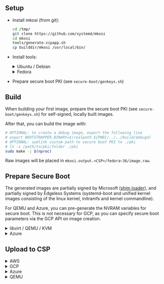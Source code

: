 ## Setup

- Install mkosi (from git):

    ```sh
    cd /tmp/
    git clone https://github.com/systemd/mkosi
    cd mkosi
    tools/generate-zipapp.sh
    cp builddir/mkosi /usr/local/bin/
    ```

- Install tools:

    <details>
    <summary>Ubuntu / Debian</summary>

    ```sh
    sudo apt-get update
    sudo apt-get install --assume-yes --no-install-recommends \
        dnf \
        systemd-container \
        qemu-system-x86 \
        qemu-utils \
        ovmf \
        e2fsprogs \
        squashfs-tools \
        efitools \
        sbsigntool \
        coreutils \
        curl \
        jq \
        util-linux \
        virt-manager \
        python3-crc32c \
        rpm
    ```

    </details>

    <details>
    <summary>Fedora</summary>

    ```sh
    sudo dnf install -y \
        edk2-ovmf \
        systemd-container \
        qemu \
        e2fsprogs \
        squashfs-tools \
        efitools \
        sbsigntools \
        coreutils \
        curl \
        jq \
        util-linux \
        virt-manager
    ```

    </details>

- Prepare secure boot PKI (see `secure-boot/genkeys.sh`)

## Build

When building your first image, prepare the secure boot PKI (see `secure-boot/genkeys.sh`) for self-signed, locally built images.

After that, you can build the image with:

```sh
# OPTIONAL: to create a debug image, export the following line
# export BOOTSTRAPPER_BINARY=$(realpath ${PWD}/../../build/debugd)
# OPTIONAL: symlink custom path to secure boot PKI to ./pki
# ln -s /path/to/pki/folder ./pki
sudo make -j $(nproc)
```

Raw images will be placed in `mkosi.output.<CSP>/fedora~36/image.raw`.

## Prepare Secure Boot

The generated images are partially signed by Microsoft ([shim loader](https://github.com/rhboot/shim)), and partially signed by Edgeless Systems (systemd-boot and unified kernel images consisting of the linux kernel, initramfs and kernel commandline).

For QEMU and Azure, you can pre-generate the NVRAM variables for secure boot. This is not necessary for GCP, as you can specify secure boot parameters via the GCP API on image creation.

<details>
<summary><a id="qemu-secure-boot">libvirt / QEMU / KVM</a></summary>

```sh
secure-boot/generate_nvram_vars.sh mkosi.output.qemu/fedora~36/image.raw
```

</details>

<details>
<summary><a id="azure-secure-boot">Azure</a></summary>

These steps only have to performed once for a fresh set of secure boot certificates.
VMGS blobs for testing and release images already exist.

First, create a disk without embedded MOK EFI variables.

```sh
# set these variables
export AZURE_SECURITY_TYPE=ConfidentialVM # or TrustedLaunch
export AZURE_RESOURCE_GROUP_NAME= # e.g. "constellation-images"

export AZURE_REGION=northeurope
export AZURE_REPLICATION_REGIONS=
export AZURE_DISK_NAME=constellation-$(date +%s)
export AZURE_SNAPSHOT_NAME=${AZURE_DISK_NAME}
export AZURE_RAW_IMAGE_PATH=${PWD}/mkosi.output.azure/fedora~36/image.raw
export AZURE_IMAGE_PATH=${PWD}/mkosi.output.azure/fedora~36/image.vhd
export AZURE_VMGS_FILENAME=${AZURE_SECURITY_TYPE}.vmgs
export AZURE_JSON_OUTPUT=${PWD}/mkosi.output.azure/fedora~36/image-upload.json
export BLOBS_DIR=${PWD}/blobs
upload/pack.sh azure "${AZURE_RAW_IMAGE_PATH}" "${AZURE_IMAGE_PATH}"
upload/upload_azure.sh --disk-name "${AZURE_DISK_NAME}-setup-secure-boot" ""
secure-boot/azure/launch.sh -n "${AZURE_DISK_NAME}-setup-secure-boot" -d --secure-boot true --disk-name "${AZURE_DISK_NAME}-setup-secure-boot"
```

Ignore the running launch script and connect to the serial console once available.
The console shows the message "Verification failed: (0x1A) Security Violation". You can import the MOK certificate via the UEFI shell:

Press OK, then ENTER, then "Enroll key from disk".
Select the following key: `/EFI/loader/keys/auto/db.cer`.
Press Continue, then choose "Yes" to the question "Enroll the key(s)?".
Choose reboot.

Extract the VMGS from the running VM (this includes the MOK EFI variables) and delete the VM:

```sh
secure-boot/azure/extract_vmgs.sh --name "${AZURE_DISK_NAME}-setup-secure-boot"
secure-boot/azure/delete.sh --name "${AZURE_DISK_NAME}-setup-secure-boot"
```

</details>

## Upload to CSP

<details>
<summary>AWS</summary>

- Install `aws` cli (see [here](https://docs.aws.amazon.com/cli/latest/userguide/getting-started-install.html))
- Login to AWS (see [here](https://docs.aws.amazon.com/cli/latest/userguide/getting-started-quickstart.html))
- Choose secure boot PKI public keys (one of `pki_dev`, `pki_test`, `pki_prod`)
    - `pki_dev` can be used for local image builds
    - `pki_test` is used by the CI for non-release images
    - `pki_prod` is used for release images

```sh
# set these variables
export AWS_IMAGE_NAME= # e.g. "constellation-v1.0.0"
export PKI=${PWD}/pki

export AWS_REGION=eu-central-1
export AWS_REPLICATION_REGIONS="us-east-2"
export AWS_BUCKET=constellation-images
export AWS_EFIVARS_PATH=${PWD}/mkosi.output.aws/fedora~36/efivars.bin
export AWS_IMAGE_PATH=${PWD}/mkosi.output.aws/fedora~36/image.raw
export AWS_IMAGE_FILENAME=image-$(date +%s).raw
export AWS_JSON_OUTPUT=${PWD}/mkosi.output.aws/fedora~36/image-upload.json
secure-boot/aws/create_uefivars.sh "${AWS_EFIVARS_PATH}"
upload/upload_aws.sh
```

</details>

<details>
<summary>GCP</summary>

- Install `gcloud` and `gsutil` (see [here](https://cloud.google.com/sdk/docs/install))
- Login to GCP (see [here](https://cloud.google.com/sdk/docs/authorizing))
- Choose secure boot PKI public keys (one of `pki_dev`, `pki_test`, `pki_prod`)
    - `pki_dev` can be used for local image builds
    - `pki_test` is used by the CI for non-release images
    - `pki_prod` is used for release images

```sh
# set these variables
export GCP_IMAGE_FAMILY= # e.g. "constellation"
export GCP_IMAGE_NAME= # e.g. "constellation-v1.0.0"
export PKI=${PWD}/pki

export GCP_PROJECT=constellation-images
export GCP_REGION=europe-west3
export GCP_BUCKET=constellation-images
export GCP_RAW_IMAGE_PATH=${PWD}/mkosi.output.gcp/fedora~36/image.raw
export GCP_IMAGE_FILENAME=$(date +%s).tar.gz
export GCP_IMAGE_PATH=${PWD}/mkosi.output.gcp/fedora~36/image.tar.gz
export GCP_JSON_OUTPUT=${PWD}/mkosi.output.gcp/fedora~36/image-upload.json
upload/pack.sh gcp ${GCP_RAW_IMAGE_PATH} ${GCP_IMAGE_PATH}
upload/upload_gcp.sh
```

</details>

<details>
<summary>Azure</summary>

Note:

> For testing purposes, it is a lot simpler to disable Secure Boot for the uploaded image!
> Disabling Secure Boot allows you to skip the VMGS creation steps above.

- Install `az` and `azcopy` (see [here](https://docs.microsoft.com/en-us/cli/azure/install-azure-cli))
- Login to Azure (see [here](https://docs.microsoft.com/en-us/cli/azure/authenticate-azure-cli))
- Optional (if Secure Boot should be enabled) [Prepare virtual machine guest state (VMGS) with customized NVRAM or use existing VMGS blob](#azure-secure-boot)

```sh
# set these variables
export AZURE_GALLERY_NAME= # e.g. "Constellation"
export AZURE_IMAGE_DEFINITION= # e.g. "constellation"
export AZURE_IMAGE_VERSION= # e.g. "1.0.0"
# Set this variable to a path if you want to use Secure Boot.
# Otherwise, set it to export AZURE_VMGS_PATH=
export AZURE_VMGS_PATH= # e.g. nothing OR "path/to/ConfidentialVM.vmgs"
# AZURE_SECURITY_TYPE can be one of
# - "ConfidentialVMSupported" (ConfidentialVM with secure boot disabled),
# - "ConfidentialVM" (ConfidentialVM with Secure Boot) or
# - TrustedLaunch" (Trusted Launch with or without Secure Boot)
export AZURE_SECURITY_TYPE=ConfidentialVMSupported

export AZURE_RESOURCE_GROUP_NAME=constellation-images
export AZURE_REGION=northeurope
export AZURE_REPLICATION_REGIONS="northeurope eastus westeurope westus"
export AZURE_IMAGE_OFFER=constellation
export AZURE_SKU=constellation
export AZURE_PUBLISHER=edgelesssys
export AZURE_DISK_NAME=constellation-$(date +%s)
export AZURE_RAW_IMAGE_PATH=${PWD}/mkosi.output.azure/fedora~36/image.raw
export AZURE_IMAGE_PATH=${PWD}/mkosi.output.azure/fedora~36/image.vhd
export AZURE_JSON_OUTPUT=${PWD}/mkosi.output.azure/fedora~36/image-upload.json
upload/pack.sh azure "${AZURE_RAW_IMAGE_PATH}" "${AZURE_IMAGE_PATH}"
upload/upload_azure.sh -g --disk-name "${AZURE_DISK_NAME}" "${AZURE_VMGS_PATH}"
```

</details>

<details>
<summary>QEMU</summary>

- Install `aws` cli (see [here](https://docs.aws.amazon.com/cli/latest/userguide/getting-started-install.html))
- Login to AWS (see [here](https://docs.aws.amazon.com/cli/latest/userguide/getting-started-quickstart.html))

```sh
# set these variables
export IMAGE_VERSION_UID= # e.g. "test123" or "v2.1.0"
export QEMU_BUCKET=cdn-confidential-cloud-backend
export QEMU_BASE_URL="https://cdn.confidential.cloud"
export QEMU_IMAGE_PATH=${PWD}/mkosi.output.qemu/fedora~36/image.raw
export QEMU_JSON_OUTPUT=${PWD}/mkosi.output.qemu/fedora~36/image-upload.json
upload/upload_qemu.sh
```

</details>
